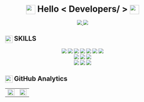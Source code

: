 <h1 align="center">
	<img src="https://emoji.slack-edge.com/T0172CCPGUW/party-blob/d7253707fa13e9ee.gif" width=30px style="vertical-align: top; margin-top: 4px"/>
		Hello < Developers/ > 
	<img src="https://emoji.slack-edge.com/T0172CCPGUW/party-blob/d7253707fa13e9ee.gif" width=30px style="vertical-align: top; margin-top: 4px"/>
</h1>

<p align="center">
	<a href="https://velog.io/@qhflrnfl4324">
		<img src="https://img.shields.io/badge/Velog-20C997?style=flat-square&logo=Velog&logoColor=white"/>
	</a>
	<a href="https://github.com/Bori-github">
		<img src=https://img.shields.io/badge/Bori-github-%2324292e.svg?&style=flat-square&logo=github&logoColor=white/>
	</a>
</p>

## <img src = "https://media2.giphy.com/media/QssGEmpkyEOhBCb7e1/giphy.gif?cid=ecf05e47a0n3gi1bfqntqmob8g9aid1oyj2wr3ds3mg700bl&rid=giphy.gif" width = 24px style="vertical-align: top; margin-top: 3px"> SKILLS

<p align="center">
	<img src="https://img.shields.io/badge/-HTML-E34F26?style=for-the-badge&logo=HTML5&logoColor=white"> <img src="https://img.shields.io/badge/-CSS-1572B6?style=for-the-badge&logo=CSS3&logoColor=white"/> <img src="https://img.shields.io/badge/-JavaScript-F7DF1E?style=for-the-badge&logo=JavaScript&logoColor=white"/> 
	<img src="https://img.shields.io/badge/-TypeScript-3178C6?style=for-the-badge&logo=TypeScript&logoColor=white"/>
	<img src="https://img.shields.io/badge/-React-61DAFB?style=for-the-badge&logo=React&logoColor=white"/>
	<img src="https://img.shields.io/badge/-Next.js-000000?style=for-the-badge&logo=Next.js&logoColor=white"/>
	<img src="https://img.shields.io/badge/styled components-DB7093?style=for-the-badge&logo=styled-components&logoColor=white"/>
	<br />
	<img src="https://img.shields.io/badge/Git-F05032?style=for-the-badge&logo=Git&logoColor=white"/>
	<img src="https://img.shields.io/badge/GitHub-181717?style=for-the-badge&logo=GitHub&logoColor=white"/>
	<img src="https://img.shields.io/badge/Asana-273347?style=for-the-badge&logo=Asana&logoColor=white"/>
	<br />
	<img src="https://img.shields.io/badge/Figma-F24E1E?style=for-the-badge&logo=Figma&logoColor=white"/>
	<img src="https://img.shields.io/badge/Photoshop-31A8FF?style=for-the-badge&logo=Adobe Photoshop&logoColor=white"/>
	<img src="https://img.shields.io/badge/Illustrator-FF9A00?style=for-the-badge&logo=Adobe Illustrator&logoColor=white"/>
</p>

## <img src = "https://i.pinimg.com/originals/65/c4/f4/65c4f452571be1261e9c623f7da488ac.gif" width = 24px style="vertical-align: top; margin-top: 2px"> GitHub Analytics

<table>
     <tbody>
          <tr>
               <td valign="top" width="50%">
                    <img src="https://github-readme-stats.vercel.app/api?username=Bori-github&show_icons=true&count_private=true&hide_border=true" align="left" style="width: 100%" />
               </td>
               <td valign="top" width="50%">
                    <img src="https://github-readme-stats.vercel.app/api/top-langs/?username=Bori-github&hide_border=true&layout=compact" align="left" style="width: 100%" />
               </td>
          </tr>
     </tbody>
</table>
     

